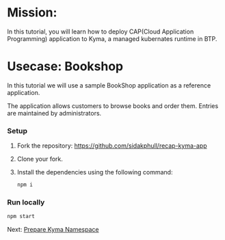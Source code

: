 # Mission: 

In this tutorial, you will learn how to deploy CAP(Cloud Application Programming) application to Kyma, a managed kubernates runtime in BTP.

# Usecase: Bookshop

In this tutorial we will use a sample BookShop application as a reference application.

The application allows customers to browse books and order them. Entries are maintained by administrators.


### Setup

1. Fork the repository: https://github.com/sidakphull/recap-kyma-app
2. Clone your fork.
3. Install the dependencies using the following command:

    ```bash
    npm i
    ```

### Run locally

```bash
npm start
```


Next: [Prepare Kyma Namespace](./02-PrepareKymaNamespace.md)


